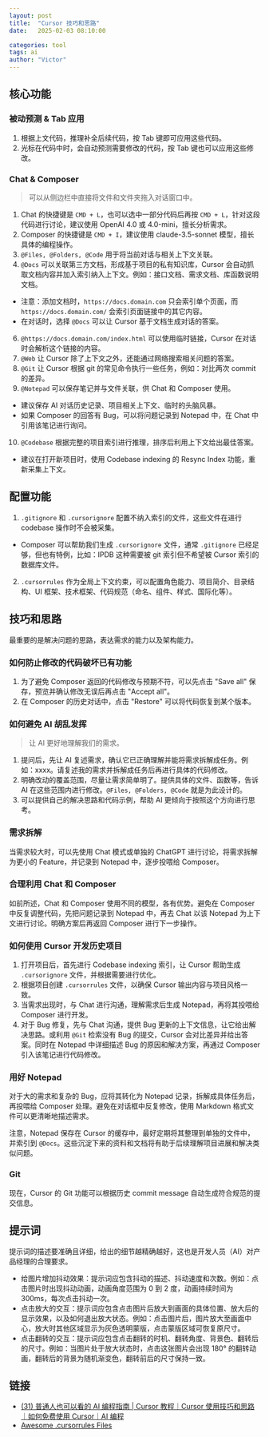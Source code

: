 ```yaml
---
layout: post
title:  "Cursor 技巧和思路"
date:   2025-02-03 08:10:00

categories: tool
tags: ai
author: "Victor"
---
```


## 核心功能

### 被动预测 & Tab 应用

1. 根据上文代码，推理补全后续代码，按 Tab 键即可应用这些代码。
2. 光标在代码中时，会自动预测需要修改的代码，按 Tab 键也可以应用这些修改。

### Chat & Composer

> 可以从侧边栏中直接将文件和文件夹拖入对话窗口中。

1. Chat 的快捷键是 `CMD + L`，也可以选中一部分代码后再按 `CMD + L`，针对这段代码进行讨论，建议使用 OpenAI 4.0 或 4.0-mini，擅长分析需求。
2. Composer 的快捷键是 `CMD + I`，建议使用 claude-3.5-sonnet 模型，擅长具体的编程操作。
3. `@Files, @Folders, @Code` 用于将当前对话与相关上下文关联。
4. `@Docs` 可以关联第三方文档，形成基于项目的私有知识库，Cursor 会自动抓取文档内容并加入索引纳入上下文。例如：接口文档、需求文档、库函数说明文档。
  * 注意：添加文档时，`https://docs.domain.com` 只会索引单个页面，而 `https://docs.domain.com/` 会索引页面链接中的其它内容。
  * 在对话时，选择 `@Docs` 可以让 Cursor 基于文档生成对话的答案。
6. `@https://docs.domain.com/index.html` 可以使用临时链接，Cursor 在对话时会解析这个链接的内容。
7. `@Web` 让 Cursor 除了上下文之外，还能通过网络搜索相关问题的答案。
8. `@Git` 让 Cursor 根据 git 的常见命令执行一些任务，例如：对比两次 commit 的差异。
9. `@Notepad` 可以保存笔记并与文件关联，供 Chat 和 Composer 使用。
  * 建议保存 AI 对话历史记录、项目相关上下文、临时的头脑风暴。
  * 如果 Composer 的回答有 Bug，可以将问题记录到 Notepad 中，在 Chat 中引用该笔记进行询问。
10. `@Codebase` 根据完整的项目索引进行推理，排序后利用上下文给出最佳答案。
  * 建议在打开新项目时，使用 Codebase indexing 的 Resync Index 功能，重新采集上下文。

## 配置功能

1. `.gitignore` 和 `.cursorignore` 配置不纳入索引的文件，这些文件在进行 codebase 操作时不会被采集。
  * Composer 可以帮助我们生成 `.cursorignore` 文件，通常 `.gitignore` 已经足够，但也有特例，比如：IPDB 这种需要被 git 索引但不希望被 Cursor 索引的数据库文件。
2. `.cursorrules` 作为全局上下文约束，可以配置角色能力、项目简介、目录结构、UI 框架、技术框架、代码规范（命名、组件、样式、国际化等）。

## 技巧和思路

最重要的是解决问题的思路，表达需求的能力以及架构能力。

### 如何防止修改的代码破坏已有功能

1. 为了避免 Composer 返回的代码修改与预期不符，可以先点击 "Save all" 保存，预览并确认修改无误后再点击 "Accept all"。
2. 在 Composer 的历史对话中，点击 "Restore" 可以将代码恢复到某个版本。

### 如何避免 AI 胡乱发挥

> 让 AI 更好地理解我们的需求。

1. 提问后，先让 AI 复述需求，确认它已正确理解并能将需求拆解成任务。例如：xxxx。请复述我的需求并拆解成任务后再进行具体的代码修改。
2. 明确改动的覆盖范围，尽量让需求简单明了。提供具体的文件、函数等，告诉 AI 在这些范围内进行修改。`@Files, @Folders, @Code` 就是为此设计的。
3. 可以提供自己的解决思路和代码示例，帮助 AI 更倾向于按照这个方向进行思考。

### 需求拆解

当需求较大时，可以先使用 Chat 模式或单独的 ChatGPT 进行讨论，将需求拆解为更小的 Feature，并记录到 Notepad 中，逐步投喂给 Composer。

### 合理利用 Chat 和 Composer

如前所述，Chat 和 Composer 使用不同的模型，各有优势。避免在 Composer 中反复调整代码，先把问题记录到 Notepad 中，再去 Chat 以该 Notepad 为上下文进行讨论。明确方案后再返回 Composer 进行下一步操作。

### 如何使用 Cursor 开发历史项目

1. 打开项目后，首先进行 Codebase indexing 索引，让 Cursor 帮助生成 `.cursorignore` 文件，并根据需要进行优化。
2. 根据项目创建 `.cursorrules` 文件，以确保 Cursor 输出内容与项目风格一致。
3. 当需求出现时，与 Chat 进行沟通，理解需求后生成 Notepad，再将其投喂给 Composer 进行开发。
4. 对于 Bug 修复，先与 Chat 沟通，提供 Bug 更新的上下文信息，让它给出解决思路。或利用 `@Git` 检索没有 Bug 的提交，Cursor 会对比差异并给出答案。同时在 Notepad 中详细描述 Bug 的原因和解决方案，再通过 Composer 引入该笔记进行代码修改。

### 用好 Notepad

对于大的需求和复杂的 Bug，应将其转化为 Notepad 记录，拆解成具体任务后，再投喂给 Composer 处理。避免在对话框中反复修改，使用 Markdown 格式文件可以更清晰地描述需求。

注意，Notepad 保存在 Cursor 的缓存中，最好定期将其整理到单独的文件中，并索引到 `@Docs`。这些沉淀下来的资料和文档将有助于后续理解项目进展和解决类似问题。

### Git

现在，Cursor 的 Git 功能可以根据历史 commit message 自动生成符合规范的提交信息。

## 提示词

提示词的描述要准确且详细，给出的细节越精确越好，这也是开发人员（AI）对产品经理的合理要求。

* 给图片增加抖动效果：提示词应包含抖动的描述、抖动速度和次数。例如：点击图片时出现抖动动画，动画角度范围为 0 到 2 度，动画持续时间为 300ms，每次点击抖动一次。
* 点击放大的交互：提示词应包含点击图片后放大到画面的具体位置、放大后的显示效果，以及如何退出放大状态。例如：点击图片后，图片放大至画面中心，放大时其他区域显示为灰色透明蒙版，点击蒙版区域可恢复原尺寸。
* 点击翻转的交互：提示词应包含点击翻转的时机、翻转角度、背景色、翻转后的尺寸。例如：当图片处于放大状态时，点击这张图片会出现 180° 的翻转动画，翻转后的背景为随机渐变色，翻转前后的尺寸保持一致。

## 链接

* [(31) 普通人也可以看的 AI 编程指南 | Cursor 教程｜Cursor 使用技巧和思路｜如何免费使用 Cursor｜AI 编程](https://www.youtube.com/watch?v=lypPoT8lZ2M&t=2318s)
* [Awesome .cursorrules Files](https://github.com/PatrickJS/awesome-cursorrules/tree/main)
